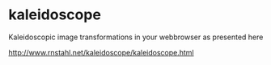 kaleidoscope
============

Kaleidoscopic image transformations in your webbrowser as presented here

http://www.rnstahl.net/kaleidoscope/kaleidoscope.html
